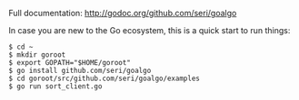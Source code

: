 Full documentation: http://godoc.org/github.com/seri/goalgo

In case you are new to the Go ecosystem, this is a quick start to run things:

    $ cd ~
    $ mkdir goroot
    $ export GOPATH="$HOME/goroot"
    $ go install github.com/seri/goalgo
    $ cd goroot/src/github.com/seri/goalgo/examples
    $ go run sort_client.go

